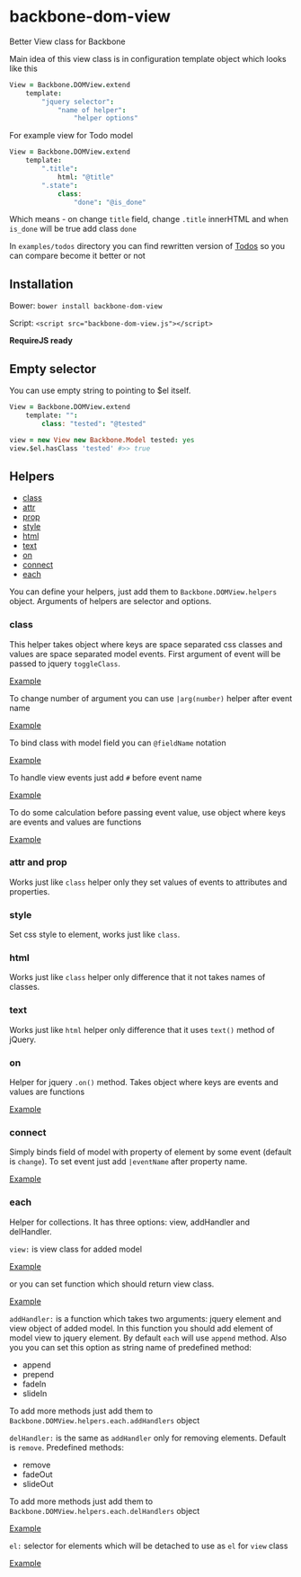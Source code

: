 backbone-dom-view
=================

Better View class for Backbone

Main idea of this view class is in configuration template object which looks like this
```coffeescript
View = Backbone.DOMView.extend
    template:
        "jquery selector":
            "name of helper":
                "helper options"
```

For example view for Todo model
```coffeescript
View = Backbone.DOMView.extend
    template:
        ".title":
            html: "@title"
        ".state":
            class:
                "done": "@is_done"
```
Which means - on change `title` field, change `.title` innerHTML and when `is_done` will be true add class `done`

In `examples/todos` directory you can find rewritten version of [Todos](http://backbonejs.org/examples/todos/index.html)
so you can compare become it better or not

## Installation

Bower:
`bower install backbone-dom-view`

Script:
`<script src="backbone-dom-view.js"></script>`

**RequireJS ready**

## Empty selector

You can use empty string to pointing to $el itself.
```coffeescript
View = Backbone.DOMView.extend
    template: "":
        class: "tested": "@tested"

view = new View new Backbone.Model tested: yes
view.$el.hasClass 'tested' #>> true
```

## Helpers

* [class](#class)
* [attr](#attr-and-prop)
* [prop](#attr-and-prop)
* [style](#style)
* [html](#html)
* [text](#text)
* [on](#on)
* [connect](#connect)
* [each](#each)

You can define your helpers, just add them to `Backbone.DOMView.helpers` object.
Arguments of helpers are selector and options.

### class

This helper takes object where keys are space separated css classes and values are space separated model events.
First argument of event will be passed to jquery `toggleClass`.

[Example](test/class-prop-attr-style-html.coffee#L10-L40)

To change number of argument you can use `|arg(number)` helper after event name

[Example](test/class-prop-attr-style-html.coffee#L42-L72)

To bind class with model field you can `@fieldName` notation

[Example](test/class-prop-attr-style-html.coffee#L74-L106)

To handle view events just add `#` before event name

[Example](test/class-prop-attr-style-html.coffee#L108-L138)

To do some calculation before passing event value, use object where keys are events and values are functions

[Example](test/class-prop-attr-style-html.coffee#L140-L172)

### attr and prop

Works just like `class` helper only they set values of events to attributes and properties.

### style

Set css style to element, works just like `class`.

### html

Works just like `class` helper only difference that it not takes names of classes.

### text

Works just like `html` helper only difference that it uses `text()` method of jQuery.

### on

Helper for jquery `.on()` method.
Takes object where keys are events and values are functions

[Example](test/on.coffee)

### connect

Simply binds field of model with property of element by some event (default is `change`).
To set event just add `|eventName` after property name.

[Example](test/connect.coffee)

### each

Helper for collections.
It has three options: view, addHandler and delHandler.

`view:` is view class for added model

[Example](test/each.coffee#L9-L34)

or you can set function which should return view class.

[Example](test/each.coffee#L36-L56)

`addHandler:` is a function which takes two arguments: jquery element and view object of added model.
In this function you should add element of model view to jquery element.
By default `each` will use `append` method.
Also you you can set this option as string name of predefined method:

* append
* prepend
* fadeIn
* slideIn

To add more methods just add them to `Backbone.DOMView.helpers.each.addHandlers` object

`delHandler:` is the same as `addHandler` only for removing elements. Default is `remove`.
Predefined methods:

* remove
* fadeOut
* slideOut

To add more methods just add them to `Backbone.DOMView.helpers.each.delHandlers` object

[Example](test/each.coffee#L58-L83)

`el:` selector for elements which will be detached to use as `el` for `view` class

[Example](test/each.coffee#L85-L108)
